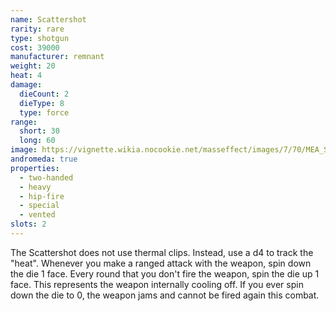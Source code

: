 ```yaml
---
name: Scattershot
rarity: rare
type: shotgun
cost: 39000
manufacturer: remnant
weight: 20
heat: 4
damage:
  dieCount: 2
  dieType: 8
  type: force
range:
  short: 30
  long: 60
image: https://vignette.wikia.nocookie.net/masseffect/images/7/70/MEA_Scattershot_MP.png/revision/latest?cb=20180607232101
andromeda: true
properties:
  - two-handed
  - heavy
  - hip-fire
  - special
  - vented
slots: 2
---
```

The Scattershot does not use thermal clips. Instead, use a d4 to track the "heat". Whenever you make 
a ranged attack with the weapon, spin down the die 1 face. Every round that you don't fire the 
weapon, spin the die up 1 face. This represents the weapon internally cooling off. If you ever spin 
down the die to 0, the weapon jams and cannot be fired again this combat.